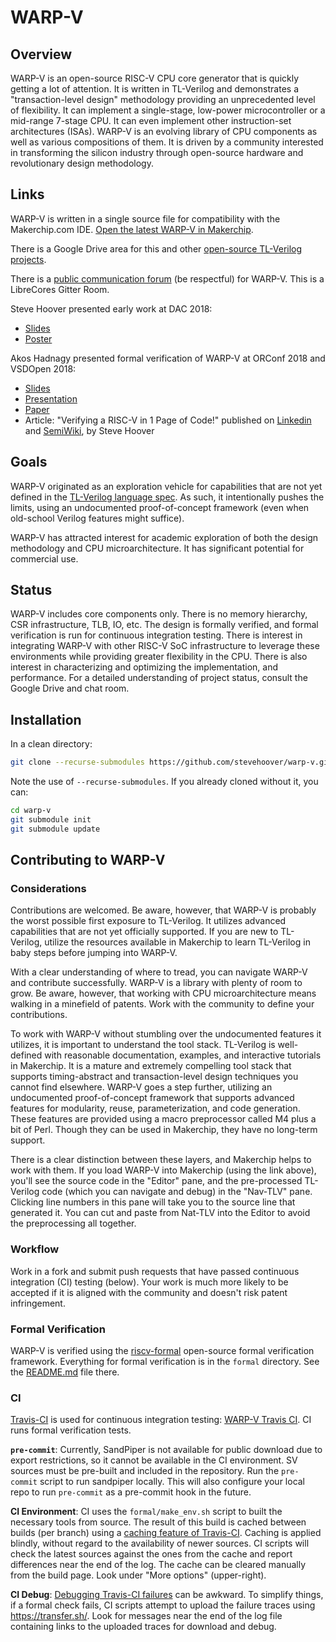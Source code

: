 # WARP-V

## Overview

WARP-V is an open-source RISC-V CPU core generator that is quickly getting a lot of attention. It is written in TL-Verilog and demonstrates a "transaction-level design" methodology providing an unprecedented level of flexibility. It can implement a single-stage, low-power microcontroller or a mid-range 7-stage CPU. It can even implement other instruction-set architectures (ISAs). WARP-V is an evolving library of CPU components as well as various compositions of them. It is driven by a community interested in transforming the silicon industry through open-source hardware and revolutionary design methodology.

## Links

WARP-V is written in a single source file for compatibility with the Makerchip.com IDE.
<a href="http://www.makerchip.com/sandbox?code_url=https:%2F%2Fraw.githubusercontent.com%2Fstevehoover%2Fwarp-v%2Fmaster%2Fwarp-v.tlv" target="_blank">Open the latest WARP-V in Makerchip</a>.

There is a Google Drive area for this and other <a href="https://drive.google.com/drive/folders/1l9YTvpNZ0km3IlzlPaMvoLdriLw9B8Yk?usp=sharing" target="_blank">open-source TL-Verilog projects</a>.

There is a <a href="https://gitter.im/librecores/warp-v" target="_blank">public communication forum</a> (be respectful) for WARP-V. This is a LibreCores Gitter Room.

Steve Hoover presented early work at DAC 2018:
  - <a href="http://www.makerchip.com/module/pane/DAC2018_WARP-V_Presentation.pdf" target="_blank">Slides</a>
  - <a href="http://www.makerchip.com/module/pane/DAC2018_WARP-V_Poster.pdf" target="_blank">Poster</a>
  
Akos Hadnagy presented formal verification of WARP-V at ORConf 2018 and VSDOpen 2018:
  - <a href="https://docs.google.com/presentation/d/e/2PACX-1vQobRU9_QxRI8dguy0U9WYulMJUm4IWjHHKzz9o8nwId-KGiz8pOrTXsAgwjWEI8GLEipMQj2s8ChMy/pub?start=false&loop=false&delayms=30000" target="_blank">Slides</a>
  - <a href="https://www.youtube.com/watch?v=fqr4Z9wLNvQ&list=PLUg3wIOWD8yoZLznLfhXjlICGlx2tuwvT&index=14&t=21s" target="_blank">Presentation</a>
  - <a href="https://arxiv.org/pdf/1811.12474.pdf" target="_blank">Paper</a>
  - Article: "Verifying a RISC-V in 1 Page of Code!" published on <a href="https://www.linkedin.com/pulse/verifying-risc-v-1-page-code-steve-hoover/" target="_blank">Linkedin</a> and <a href="https://www.semiwiki.com/forum/content/7850-verifying-risc-v-1-page-code-e.html" target="_blank">SemiWiki</a>, by Steve Hoover

## Goals

WARP-V originated as an exploration vehicle for capabilities that are not yet defined in the <a href="http://tl-x.org/" target="_blank">TL-Verilog language spec</a>. As such, it intentionally pushes the limits, using an undocumented proof-of-concept framework (even when old-school Verilog features might suffice).

WARP-V has attracted interest for academic exploration of both the design methodology and CPU microarchitecture. It has significant potential for commercial use.

## Status

WARP-V includes core components only. There is no memory hierarchy, CSR infrastructure, TLB, IO, etc. The design is formally verified, and formal verification is run for continuous integration testing. There is interest in integrating WARP-V with other RISC-V SoC infrastructure to leverage these environments while providing greater flexibility in the CPU. There is also interest in characterizing and optimizing the implementation, and performance. For a detailed understanding of project status, consult the Google Drive and chat room.

## Installation

In a clean directory:

```sh
git clone --recurse-submodules https://github.com/stevehoover/warp-v.git
```

Note the use of `--recurse-submodules`. If you already cloned without it, you can:

```sh
cd warp-v
git submodule init
git submodule update
```

## Contributing to WARP-V

### Considerations

Contributions are welcomed. Be aware, however, that WARP-V is probably the worst possible first exposure to TL-Verilog. It utilizes advanced capabilities that are not yet officially supported. If you are new to TL-Verilog, utilize the resources available in Makerchip to learn TL-Verilog in baby steps before jumping into WARP-V.

With a clear understanding of where to tread, you can navigate WARP-V and contribute successfully. WARP-V is a library with plenty of room to grow. Be aware, however, that working with CPU microarchitecture means walking in a minefield of patents. Work with the community to define your contributions.

To work with WARP-V without stumbling over the undocumented features it utilizes, it is important to understand the tool stack. TL-Verilog is well-defined with reasonable documentation, examples, and interactive tutorials in Makerchip. It is a mature and extremely compelling tool stack that supports timing-abstract and transaction-level design techniques you cannot find elsewhere. WARP-V goes a step further, utilizing an undocumented proof-of-concept framework that supports advanced features for modularity, reuse, parameterization, and code generation. These features are provided using a macro preprocessor called M4 plus a bit of Perl. Though they can be used in Makerchip, they have no long-term support.

There is a clear distinction between these layers, and Makerchip helps to work with them. If you load WARP-V into Makerchip (using the link above), you'll see the source code in the "Editor" pane, and the pre-processed TL-Verilog code (which you can navigate and debug) in the "Nav-TLV" pane. Clicking line numbers in this pane will take you to the source line that generated it. You can cut and paste from Nat-TLV into the Editor to avoid the preprocessing all together.

### Workflow

Work in a fork and submit push requests that have passed continuous integration (CI) testing (below). Your work is much more likely to be accepted if it is aligned with the community and doesn't risk patent infringement.

### Formal Verification

WARP-V is verified using the <a href="https://github.com/cliffordwolf/riscv-formal" target="_blank">riscv-formal</a> open-source formal verification framework. Everything for formal verification is in the `formal` directory. See the <a href="https://github.com/stevehoover/warp-v/tree/master/formal" target="_blank">README.md</a> file there.

### CI

<a href="https://travis-ci.com/" target="_blank">Travis-CI</a> is used for continuous integration testing: <a href="https://travis-ci.com/stevehoover/warp-v" target="_blank">WARP-V Travis CI</a>. CI runs formal verification tests.

**`pre-commit`**: Currently, SandPiper is not available for public download due to export restrictions, so it cannot be available in the CI environment. SV sources must be pre-built and included in the repository. Run the `pre-commit` script to run sandpiper locally. This will also configure your local repo to run `pre-commit` as a pre-commit hook in the future.

**CI Environment**: CI uses the `formal/make_env.sh` script to built the necessary tools from source. The result of this build is cached between builds (per branch) using a <a href="https://docs.travis-ci.com/user/caching" target="_blank">caching feature of Travis-CI</a>. Caching is applied blindly, without regard to the availability of newer sources. CI scripts will check the latest sources against the ones from the cache and report differences near the end of the log. The cache can be cleared manually from the build page. Look under "More options" (upper-right).

**CI Debug**: <a href="https://docs.travis-ci.com/user/running-build-in-debug-mode" target="_blank">Debugging Travis-CI failures</a> can be awkward. To simplify things, if a formal check fails, CI scripts attempt to upload the failure traces using https://transfer.sh/. Look for messages near the end of the log file containing links to the uploaded traces for download and debug.

